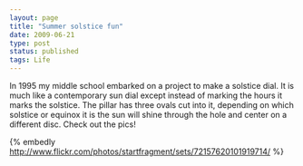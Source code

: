 ```yaml
---
layout: page
title: "Summer solstice fun"
date: 2009-06-21
type: post
status: published
tags: Life
---
```



In 1995 my middle school embarked on a project to make a solstice dial. It is much like a contemporary sun dial except instead of marking the hours it marks the solstice. The pillar has three ovals cut into it, depending on which solstice or equinox it is the sun will shine through the hole and center on a different disc. Check out the pics!

{% embedly http://www.flickr.com/photos/startfragment/sets/72157620101919714/ %}
